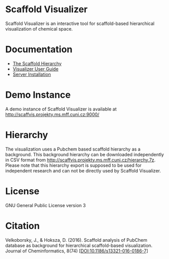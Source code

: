 # Scaffold Visualizer

Scaffold Visualizer is an interactive tool for scaffold-based hierarchical visualization of chemical space.

# Documentation

- [The Scaffold Hierarchy](./doc/the-scaffold-hierarchy.md)
- [Visualizer User Guide](./doc/visualizer-user-guide.md)
- [Server Installation](./doc/server-installation.md)

# Demo Instance

A demo instance of Scaffold Visualizer is available at http://scaffvis.projekty.ms.mff.cuni.cz:9000/

# Hierarchy

The visualization uses a Pubchem based scaffold hierarchy as a background. This background hierarchy can be downloaded independently in CSV format from http://scaffvis.projekty.ms.mff.cuni.cz/hierarchy.7z. Please note that this hierarchy export is supposed to be used for independent research and can not be directly used by Scaffold Visualizer.

# License

GNU General Public License version 3

# Citation

Velkoborsky, J., & Hoksza, D. (2016). Scaffold analysis of PubChem database as background for hierarchical scaffold-based visualization. Journal of Cheminformatics, 8(74) [\[DOI:10.1186/s13321-016-0186-7\]](https://doi.org/10.1186/s13321-016-0186-7)
